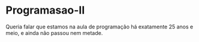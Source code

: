 # Programasao-II

Queria falar que estamos na aula de programação há exatamente 25 anos e meio, e ainda não passou nem metade.

